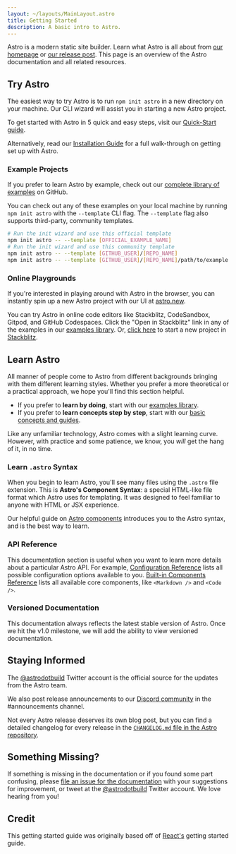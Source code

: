 ```yaml
---
layout: ~/layouts/MainLayout.astro
title: Getting Started
description: A basic intro to Astro.
---
```


Astro is a modern static site builder. Learn what Astro is all about from [our homepage](https://astro.build/) or [our release post](https://astro.build/blog/introducing-astro). This page is an overview of the Astro documentation and all related resources.

## Try Astro

The easiest way to try Astro is to run `npm init astro` in a new directory on your machine. Our CLI wizard will assist you in starting a new Astro project.

To get started with Astro in 5 quick and easy steps, visit our [Quick-Start guide](/quick-start).

Alternatively, read our [Installation Guide](/installation) for a full walk-through on getting set up with Astro.

### Example Projects

If you prefer to learn Astro by example, check out our [complete library of examples](https://github.com/snowpackjs/astro/tree/main/examples) on GitHub.

You can check out any of these examples on your local machine by running `npm init astro` with the `--template` CLI flag. The `--template` flag also supports third-party, community templates.

```bash
# Run the init wizard and use this official template
npm init astro -- --template [OFFICIAL_EXAMPLE_NAME]
# Run the init wizard and use this community template
npm init astro -- --template [GITHUB_USER]/[REPO_NAME]
npm init astro -- --template [GITHUB_USER]/[REPO_NAME]/path/to/example
```

### Online Playgrounds

If you're interested in playing around with Astro in the browser, you can instantly spin up a new Astro project with our UI at [astro.new](https://astro.new/).

You can try Astro in online code editors like Stackblitz, CodeSandbox, Gitpod, and GitHub Codespaces. Click the "Open in Stackblitz" link in any of the examples in our [examples library](https://github.com/snowpackjs/astro/tree/main/examples). Or, [click here](https://stackblitz.com/fork/astro) to start a new project in [Stackblitz](https://stackblitz.com/fork/astro).

## Learn Astro

All manner of people come to Astro from different backgrounds bringing with them different learning styles. Whether you prefer a more theoretical or a practical approach, we hope you'll find this section helpful.

- If you prefer to **learn by doing**, start with our [examples library](https://github.com/snowpackjs/astro/tree/main/examples).
- If you prefer to **learn concepts step by step**, start with our [basic concepts and guides](/core-concepts/project-structure).

Like any unfamiliar technology, Astro comes with a slight learning curve. However, with practice and some patience, we know, you _will_ get the hang of it, in no time.

### Learn `.astro` Syntax

When you begin to learn Astro, you'll see many files using the `.astro` file extension. This is **Astro's Component Syntax**: a special HTML-like file format which Astro uses for templating. It was designed to feel familiar to anyone with HTML or JSX experience.

Our helpful guide on [Astro components](/core-concepts/astro-components) introduces you to the Astro syntax, and is the best way to learn.

### API Reference

This documentation section is useful when you want to learn more details about a particular Astro API. For example, [Configuration Reference](/reference/configuration-reference) lists all possible configuration options available to you. [Built-in Components Reference](/reference/builtin-components) lists all available core components, like `<Markdown />` and `<Code />`.

### Versioned Documentation

This documentation always reflects the latest stable version of Astro. Once we hit the v1.0 milestone, we will add the ability to view versioned documentation.

## Staying Informed

The [@astrodotbuild](https://twitter.com/astrodotbuild) Twitter account is the official source for the updates from the Astro team.

We also post release announcements to our [Discord community](https://astro.build/chat) in the #announcements channel.

Not every Astro release deserves its own blog post, but you can find a detailed changelog for every release in the [`CHANGELOG.md` file in the Astro repository](https://github.com/snowpackjs/astro/blob/main/packages/astro/CHANGELOG.md).

## Something Missing?

If something is missing in the documentation or if you found some part confusing, please [file an issue for the documentation](https://github.com/snowpackjs/astro/issues/new/choose) with your suggestions for improvement, or tweet at the [@astrodotbuild](https://twitter.com/astrodotbuild) Twitter account. We love hearing from you!

## Credit

This getting started guide was originally based off of [React's](https://reactjs.org/) getting started guide.

